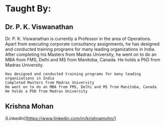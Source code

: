 # Taught By:

## Dr. P. K. Viswanathan

Dr. P. K. Viswanathan is currently a Professor in the area of Operations. Apart from executing corporate consultancy assignments, he has designed and conducted training programs for many leading organizations in India. After completing his Masters from Madras University, he went on to do an MBA from FMS, Delhi and MS from Manitoba, Canada. He holds a PhD from Madras University.

    Has designed and conducted training programs for many leading organizations in India
    Completed Masters from Madras University
    He went on to do an MBA from FMS, Delhi and MS from Manitoba, Canada
    He holds a PhD from Madras University

## Krishna Mohan

(LinkedIn)[https://www.linkedin.com/in/krishnamohn/]

